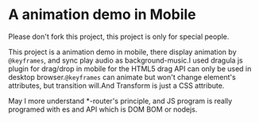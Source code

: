 # A animation demo in Mobile

Please don't fork this project, this project is only for special people. 

This project is a animation demo in mobile, there display animation by `@keyframes`, and sync play audio as background-music.I used dragula js plugin for drag/drop in mobile for the HTML5 drag API can only be used in desktop browser.`@keyframes` can animate but won't change element's attributes, but transition will.And Transform is just a CSS attribute.

May I more understand *-router's principle, and JS program is really programed with es and API which is DOM BOM or nodejs.


